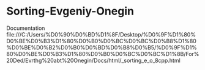 # Sorting-Evgeniy-Onegin
Documentation
file:///C:/Users/%D0%90%D0%BD%D1%8F/Desktop/%D0%9F%D1%80%D0%BE%D0%B3%D1%80%D0%B0%D0%BC%D0%BC%D0%B8%D1%80%D0%BE%D0%B2%D0%B0%D0%BD%D0%B8%D0%B5/%D0%9F%D1%80%D0%BE%D0%B3%D1%80%D0%B0%D0%BC%D0%BC%D1%8B/For%20Ded/Evrthg%20abt%20Onegin/Docs/html/_sorting_e_o_8cpp.html
